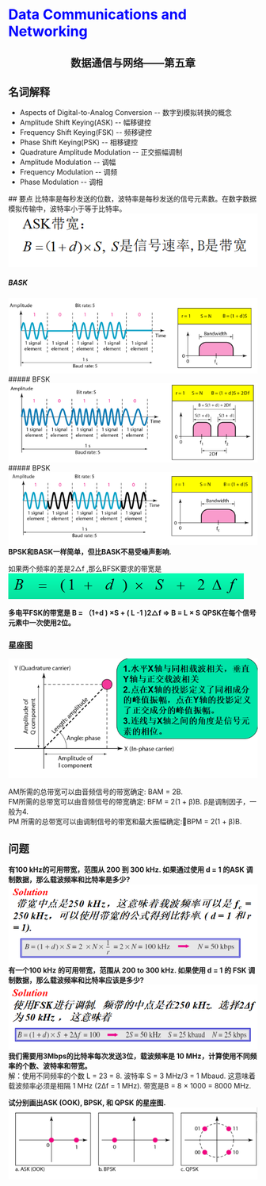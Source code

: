 # <font color= "blue"> Data Communications and Networking </font>

## <center> 数据通信与网络——第五章</center>



## 名词解释
<ul>
<li>Aspects of Digital-to-Analog Conversion -- 数字到模拟转换的概念</li>
<li>Amplitude Shift Keying(ASK) -- 幅移键控</li>
<li>Frequency Shift Keying(FSK) -- 频移键控</li>
<li>Phase Shift Keying(PSK) -- 相移键控</li>
<li>Quadrature Amplitude Modulation -- 正交振幅调制</li>
<li>Amplitude Modulation -- 调幅</li>
<li>Frequency Modulation -- 调频</li>
<li>Phase Modulation -- 调相</li>
</ul>
## 要点
比特率是每秒发送的位数，波特率是每秒发送的信号元素数。在数字数据模拟传输中，波特率小于等于比特率。  

<img src = "img/5.1.png"/>

##### BASK
<img src = "img/5.5.png"/>
##### BFSK
<img src = "img/5.6.png"/>
##### BPSK
<img src = "img/5.7.png"/>
<b>BPSK和BASK一样简单，但比BASK不易受噪声影响.</b>

如果两个频率的差是2△f ,那么BFSK要求的带宽是
<img src = "img/5.3.png"/>

<b> 多电平FSK的带宽是 B = （1+d ) ×S + ( L -1 )2△f  =>  B = L × S</b>
<b>QPSK在每个信号元素中一次使用2位。</b>
### 星座图
<img src = "img/5.8.png"/>

AM所需的总带宽可以由音频信号的带宽确定: BAM = 2B.  
FM所需的总带宽可以由音频信号的带宽确定: BFM = 2(1 + β)B. β是调制因子，一般为4.  
PM 所需的总带宽可以由调制信号的带宽和最大振幅确定:BPM = 2(1 + β)B.  
## 问题
<b>有100 kHz的可用带宽，范围从 200 到 300 kHz. 如果通过使用 d = 1 的ASK 调制数据，那么载波频率和比特率是多少?</b>  
<img src = "img/5.2.png"/>
<b>有一个100 kHz 的可用带宽，范围从 200 to 300 kHz. 如果使用 d = 1 的 FSK 调制数据，那么载波频率和比特率应该是多少?</b>  
<img src = "img/5.4.png"/>
<b>我们需要用3Mbps的比特率每次发送3位，载波频率是 10 MHz，计算使用不同频率的个数、波特率和带宽。</b>   
解：使用不同频率的个数 L = 23 = 8. 波特率 S = 3 MHz/3 = 1 Mbaud.  这意味着载波频率必须是相隔 1 MHz (2Δf = 1 MHz).  带宽是B = 8 × 1000 = 8000 MHz.  

<b>试分别画出ASK (OOK), BPSK, 和 QPSK 的星座图.</b>  
<img src = "img/5.9.png"/>